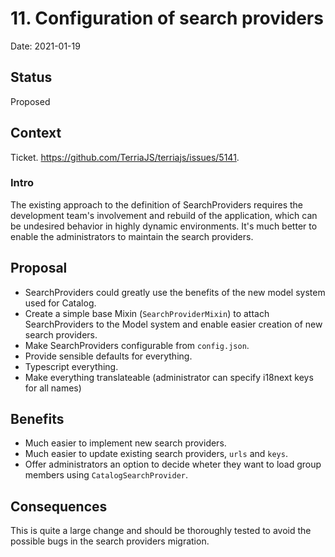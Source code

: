 # 11. Configuration of search providers

Date: 2021-01-19

## Status

Proposed

## Context

Ticket.
https://github.com/TerriaJS/terriajs/issues/5141.

### Intro

The existing approach to the definition of SearchProviders requires the development team's involvement and rebuild of the application, which can be undesired behavior in highly dynamic environments.
It's much better to enable the administrators to maintain the search providers.

## Proposal

- SearchProviders could greatly use the benefits of the new model system used for Catalog.
- Create a simple base Mixin (`SearchProviderMixin`) to attach SearchProviders to the Model system and enable easier creation of new search providers.
- Make SearchProviders configurable from `config.json`.
- Provide sensible defaults for everything.
- Typescript everything.
- Make everything translateable (administrator can specify i18next keys for all names)

## Benefits

- Much easier to implement new search providers.
- Much easier to update existing search providers, `urls` and `keys`.
- Offer administrators an option to decide wheter they want to load group members using `CatalogSearchProvider`.

## Consequences

This is quite a large change and should be thoroughly tested to avoid the possible bugs in the search providers migration.
